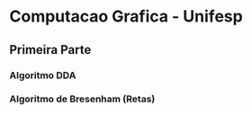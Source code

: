 # Computacao Grafica - Unifesp

## Primeira Parte

### Algoritmo DDA

### Algoritmo de Bresenham (Retas)
